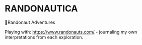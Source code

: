 # RANDONAUTICA
📍Randonaut Adventures

Playing with: https://www.randonauts.com/ - journaling my own interpretations from each exploration.
